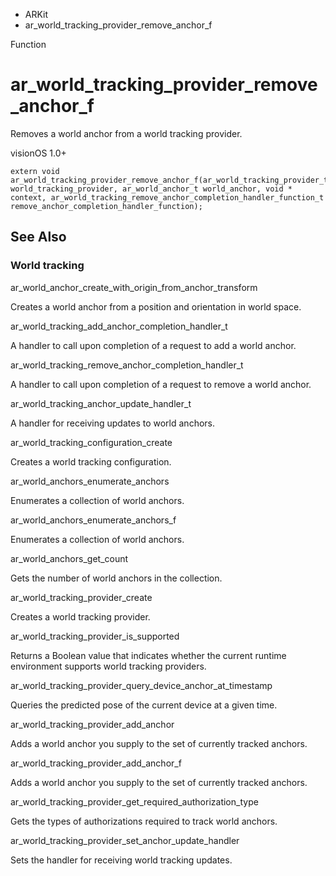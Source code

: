 

- ARKit
-  ar_world_tracking_provider_remove_anchor_f 

Function

# ar_world_tracking_provider_remove_anchor_f

Removes a world anchor from a world tracking provider.

visionOS 1.0+

``` source
extern void ar_world_tracking_provider_remove_anchor_f(ar_world_tracking_provider_t world_tracking_provider, ar_world_anchor_t world_anchor, void * context, ar_world_tracking_remove_anchor_completion_handler_function_t remove_anchor_completion_handler_function);
```

## See Also

### World tracking

ar_world_anchor_create_with_origin_from_anchor_transform

Creates a world anchor from a position and orientation in world space.

ar_world_tracking_add_anchor_completion_handler_t

A handler to call upon completion of a request to add a world anchor.

ar_world_tracking_remove_anchor_completion_handler_t

A handler to call upon completion of a request to remove a world anchor.

ar_world_tracking_anchor_update_handler_t

A handler for receiving updates to world anchors.

ar_world_tracking_configuration_create

Creates a world tracking configuration.

ar_world_anchors_enumerate_anchors

Enumerates a collection of world anchors.

ar_world_anchors_enumerate_anchors_f

Enumerates a collection of world anchors.

ar_world_anchors_get_count

Gets the number of world anchors in the collection.

ar_world_tracking_provider_create

Creates a world tracking provider.

ar_world_tracking_provider_is_supported

Returns a Boolean value that indicates whether the current runtime environment supports world tracking providers.

ar_world_tracking_provider_query_device_anchor_at_timestamp

Queries the predicted pose of the current device at a given time.

ar_world_tracking_provider_add_anchor

Adds a world anchor you supply to the set of currently tracked anchors.

ar_world_tracking_provider_add_anchor_f

Adds a world anchor you supply to the set of currently tracked anchors.

ar_world_tracking_provider_get_required_authorization_type

Gets the types of authorizations required to track world anchors.

ar_world_tracking_provider_set_anchor_update_handler

Sets the handler for receiving world tracking updates.

